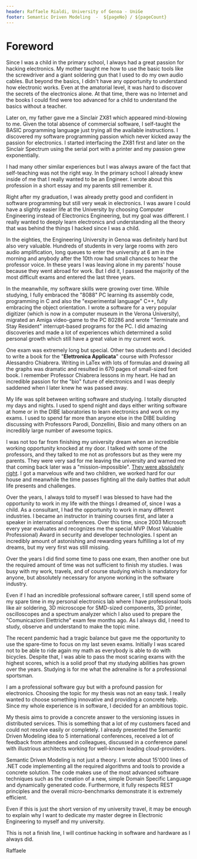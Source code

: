 ```yaml
---
header: Raffaele Rialdi, University of Genoa - UniGe
footer: Semantic Driven Modeling  -  ${pageNo} / ${pageCount}
---
```


# Foreword

Since I was a child in the primary school, I always had a great passion for hacking electronics. My mother taught me how to use the basic tools like the screwdriver and a giant soldering gun that I used to do my own audio cables. But beyond the basics, I didn't have any opportunity to understand how electronic works. Even at the amatorial level, it was hard to discover the secrets of the electronics alone. At that time, there was no Internet and the books I could find were too advanced for a child to understand the basics without a teacher.

Later on, my father gave me a Sinclair ZX81 which appeared mind-blowing to me. Given the total absence of commercial software, I self-taught the BASIC programming language just trying all the available instructions. I discovered my software programming passion which never kicked away the passion for electronics. I started interfacing the ZX81 first and later on the Sinclair Spectrum using the serial port with a printer and my passion grew exponentially.

I had many other similar experiences but I was always aware of the fact that self-teaching was not the right way. In the primary school I already knew inside of me that I really wanted to be an Engineer. I wrote about this profession in a short essay and my parents still remember it.

Right after my graduation, I was already pretty good and confident in software programming but still very weak in electronics. I was aware I could have a slightly easier life at the University by choosing Computer Engineering instead of Electronics Engineering, but my goal was different. I really wanted to deeply learn electronics and understanding all the theory that was behind the things I hacked since I was a child.

In the eighties, the Engineering University in Genoa was definitely hard but also very valuable. Hundreds of students in very large rooms with zero audio amplification, long queues to enter the university at 6 am in the morning and anybody after the 10th row had small chances to hear the professor voice. In these years I was leaving alone in my parents' house because they went abroad for work. But I did it, I passed the majority of the most difficult exams and entered the last three years.

In the meanwhile, my software skills were growing over time. While studying, I fully embraced the "8088" PC learning its assembly code, programming in C and also the "experimental language" C++, fully embracing the object orientation. I wrote a software for a very popular digitizer (which is now in a computer museum in the Verona University), migrated an Amiga video-game to the PC 80286 and wrote "Terminate and Stay Resident" interrupt-based programs for the PC. I did amazing discoveries and made a lot of experiences which determined a solid personal growth which still have a great value in my current work.

One exam was extremely long but special. Other two students and I decided to write a book for the "**Elettronica Applicata**" course with Professor Alessandro Chiabrera. Writing in LaTex with lots of formulas and drawing all the graphs was dramatic and resulted in 670 pages of small-sized font book. I remember Professor Chiabrera lessons in my heart. He had an incredible passion for the "bio" future of electronics and I was deeply saddened when I later knew he was passed away.

My life was split between writing software and studying. I totally disrupted my days and nights. I used to spend night and days either writing software at home or in the DIBE laboratories to learn electronics and work on my exams. I used to spend far more than anyone else in the DIBE building discussing with Professors Parodi, Donzellini, Bisio and many others on an incredibly large number of awesome topics.

I was not too far from finishing my university dream when an incredible working opportunity knocked at my door. I talked with some of the professors, and they talked to me not as professors but as they were my parents. They were very sad for me leaving the university and warned me that coming back later was a "mission-impossible". <u>They were absolutely right</u>. I got a marvelous wife and two children, we worked hard for our house and meanwhile the time passes fighting all the daily battles that adult life presents and challenges.

Over the years, I always told to myself I was blessed to have had the opportunity to work in my life with the things I dreamed of, since I was a child. As a consultant, I had the opportunity to work in many different industries. I became an instructor in training courses first, and later a speaker in international conferences. Over this time, since 2003 Microsoft every year evaluates and recognizes me the special MVP (Most Valuable Professional) Award in security and developer technologies. I spent an incredibly amount of astonishing and rewarding years fulfilling a lot of my dreams, but my very first was still missing.

Over the years I did find some time to pass one exam, then another one but the required amount of time was not sufficient to finish my studies. I was busy with my work, travels, and of course studying which is mandatory for anyone, but absolutely necessary for anyone working in the software industry.

Even if I had an incredible professional software career, I still spend some of my spare time in my personal electronics lab where I have professional tools like air soldering, 3D microscope for SMD-sized components, 3D printer, oscilloscopes and a spectrum analyzer which I also used to prepare the "Comunicazioni Elettriche" exam few months ago. As I always did, I need to study, observe and understand to make the topic mine.

The recent pandemic had a tragic balance but gave me the opportunity to use the spare-time to focus on my last seven exams. Initially I was scared not to be able to ride again my math as everybody is able to do with bicycles. Despite that, I was able to pass the most scaring exams with the highest scores, which is a solid proof that my studying abilities has grown over the years. Studying is for me what the adrenaline is for a professional sportsman.

I am a professional software guy but with a profound passion for electronics. Choosing the topic for my thesis was not an easy task. I really wanted to choose something innovative and providing a concrete help. Since my whole experience is in software, I decided for an ambitious topic.

My thesis aims to provide a concrete answer to the versioning issues in distributed services. This is something that a lot of my customers faced and could not resolve easily or completely. I already presented the Semantic Driven Modeling idea to 5 international conferences, received a lot of feedback from attendees and colleagues, discussed in a conference panel with illustrious architects working for well-known leading cloud-providers.

Semantic Driven Modeling is not just a theory. I wrote about 15'000 lines of .NET code implementing all the required algorithms and tools to provide a concrete solution. The code makes use of the most advanced software techniques such as the creation of a new, simple Domain Specific Language and dynamically generated code. Furthermore, it fully respects REST principles and the overall micro-benchmarks demonstrate it is extremely efficient.

Even if this is just the short version of my university travel, it may be enough to explain why I want to dedicate my master degree in Electronic Engineering to myself and my university.

This is not a finish line, I will continue hacking in software and hardware as I always did.

Raffaele

